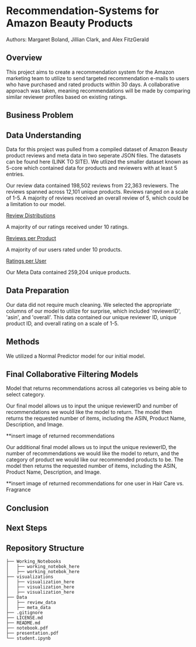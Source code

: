 # Recommendation-Systems for Amazon Beauty Products
Authors: Margaret Boland, Jillian Clark, and Alex FitzGerald

## Overview
This project aims to create a recommendation system for the Amazon marketing team to utilize to send targeted recommendation e-mails to users who have purchased and rated products within 30 days. A collaborative approach was taken, meaning recommendations will be made by comparing similar reviewer profiles based on existing ratings. 

## Business Problem

## Data Understanding
Data for this project was pulled from a compiled dataset of Amazon Beauty product reviews and meta data in two seperate JSON files. The datasets can be found here (LINK TO SITE). We utlized the smaller dataset known as 5-core which contained data for products and reviewers with at least 5 entries. 

Our review data contained 198,502 reviews from 22,363 reviewers. The reviews spanned across 12,101 unique products. Reviews ranged on a scale of 1-5. A majority of reviews received an overall review of 5, which could be a limitation to our model. 

[Review Distributions](./images/reviews_distribution.png)

A majority of our ratings received under 10 ratings.

[Reviews per Product](./images/reviews_per_product.png)

A majority of our users rated under 10 products.

[Ratings per User](./images/reviews_per_user.png)

Our Meta Data contained 259,204 unique products. 

## Data Preparation

Our data did not require much cleaning. We selected the appropriate columns of our model to utilize for surprise, which included 'reviewerID', 'asin', and 'overall'. This data contained our unique reviewer ID, unique product ID, and overall rating on a scale of 1-5.

## Methods

We utilized a Normal Predictor model for our initial model.

## Final Collaborative Filtering Models
Model that returns recommendations across all categories vs being able to select category.

Our final model allows us to input the unique reviewerID and number of recommendations we would like the model to return. The model then returns the requested number of items, including the ASIN, Product Name, Description, and Image.

**insert image of returned recommendations

Our additional final model allows us to input the unique reviewerID, the number of recommendations we would like the model to return, and the category of product we would like our recommended products to be. The model then returns the requested number of items, including the ASIN, Product Name, Description, and Image.

**insert image of returned recommendations for one user in Hair Care vs. Fragrance

## Conclusion

## Next Steps

## Repository Structure
```
├── Working_Notebooks
│   ├── working_notebok_here
│   ├── working_notebok_here
├── visualizations
│   ├── visualization_here
│   ├── visualization_here
│   ├── visualization_here
├── Data
│   ├── review_data
│   ├── meta_data
├── .gitignore
├── LICENSE.md
├── README.md
├── notebook.pdf
├── presentation.pdf
└── student.ipynb
```
